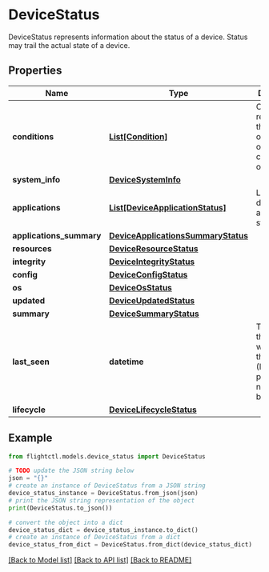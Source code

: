 # DeviceStatus

DeviceStatus represents information about the status of a device. Status may trail the actual state of a device.

## Properties

Name | Type | Description | Notes
------------ | ------------- | ------------- | -------------
**conditions** | [**List[Condition]**](Condition.md) | Conditions represent the observations of a the current state of a device. | 
**system_info** | [**DeviceSystemInfo**](DeviceSystemInfo.md) |  | 
**applications** | [**List[DeviceApplicationStatus]**](DeviceApplicationStatus.md) | List of device application status. | 
**applications_summary** | [**DeviceApplicationsSummaryStatus**](DeviceApplicationsSummaryStatus.md) |  | 
**resources** | [**DeviceResourceStatus**](DeviceResourceStatus.md) |  | 
**integrity** | [**DeviceIntegrityStatus**](DeviceIntegrityStatus.md) |  | 
**config** | [**DeviceConfigStatus**](DeviceConfigStatus.md) |  | 
**os** | [**DeviceOsStatus**](DeviceOsStatus.md) |  | 
**updated** | [**DeviceUpdatedStatus**](DeviceUpdatedStatus.md) |  | 
**summary** | [**DeviceSummaryStatus**](DeviceSummaryStatus.md) |  | 
**last_seen** | **datetime** | The last time the device was seen by the service (NOTE: this property is not returned by the API). | [optional] 
**lifecycle** | [**DeviceLifecycleStatus**](DeviceLifecycleStatus.md) |  | 

## Example

```python
from flightctl.models.device_status import DeviceStatus

# TODO update the JSON string below
json = "{}"
# create an instance of DeviceStatus from a JSON string
device_status_instance = DeviceStatus.from_json(json)
# print the JSON string representation of the object
print(DeviceStatus.to_json())

# convert the object into a dict
device_status_dict = device_status_instance.to_dict()
# create an instance of DeviceStatus from a dict
device_status_from_dict = DeviceStatus.from_dict(device_status_dict)
```
[[Back to Model list]](../README.md#documentation-for-models) [[Back to API list]](../README.md#documentation-for-api-endpoints) [[Back to README]](../README.md)


